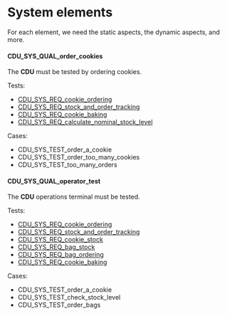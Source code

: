 # System elements

For each element, we need the static aspects, the dynamic aspects, and more.

#### CDU_SYS_QUAL_order_cookies

The **CDU** must be tested by ordering cookies.

Tests:

- [CDU_SYS_REQ_cookie_ordering](#cdu_sys_req_cookie_ordering)
- [CDU_SYS_REQ_stock_and_order_tracking](#cdu_sys_req_stock_and_order_tracking)
- [CDU_SYS_REQ_cookie_baking](#cdu_sys_req_cookie_baking)
- [CDU_SYS_REQ_calculate_nominal_stock_level](#cdu_sys_req_calculate_nominal_stock_level)

Cases:

- CDU_SYS_TEST_order_a_cookie
- CDU_SYS_TEST_order_too_many_cookies
- CDU_SYS_TEST_too_many_orders

#### CDU_SYS_QUAL_operator_test

The **CDU** operations terminal must be tested.

Tests:

- [CDU_SYS_REQ_cookie_ordering](#cdu_sys_req_cookie_ordering)
- [CDU_SYS_REQ_stock_and_order_tracking](#cdu_sys_req_stock_and_order_tracking)
- [CDU_SYS_REQ_cookie_stock](#cdu_sys_req_stock_and_order_tracking)
- [CDU_SYS_REQ_bag_stock](#cdu_sys_req_stock_and_order_tracking)
- [CDU_SYS_REQ_bag_ordering](#cdu_sys_req_bag_ordering)
- [CDU_SYS_REQ_cookie_baking](#cdu_sys_req_cookie_baking)

Cases:

- CDU_SYS_TEST_order_a_cookie
- CDU_SYS_TEST_check_stock_level
- CDU_SYS_TEST_order_bags
